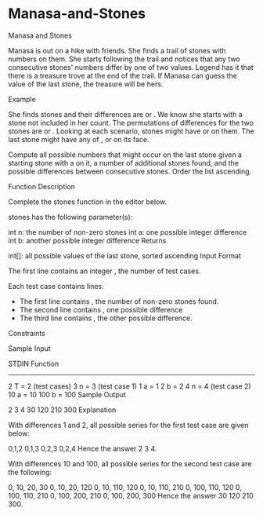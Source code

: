 # Manasa-and-Stones
Manasa and Stones

Manasa is out on a hike with friends. She finds a trail of stones with numbers on them. She starts following the trail and notices that any two consecutive stones' numbers differ by one of two values. Legend has it that there is a treasure trove at the end of the trail. If Manasa can guess the value of the last stone, the treasure will be hers.

Example



She finds  stones and their differences are  or . We know she starts with a  stone not included in her count. The permutations of differences for the two stones are  or . Looking at each scenario, stones might have  or  on them. The last stone might have any of , or  on its face.

Compute all possible numbers that might occur on the last stone given a starting stone with a  on it, a number of additional stones found, and the possible differences between consecutive stones. Order the list ascending.

Function Description

Complete the stones function in the editor below.

stones has the following parameter(s):

int n: the number of non-zero stones
int a: one possible integer difference
int b: another possible integer difference
Returns

int[]: all possible values of the last stone, sorted ascending
Input Format

The first line contains an integer , the number of test cases.

Each test case contains  lines:
- The first line contains , the number of non-zero stones found.
- The second line contains , one possible difference
- The third line contains , the other possible difference.

Constraints

Sample Input

STDIN   Function
-----   --------
2       T = 2 (test cases)
3       n = 3 (test case 1)
1       a = 1
2       b = 2
4       n = 4 (test case 2)
10      a = 10
100     b = 100
Sample Output

2 3 4 
30 120 210 300 
Explanation

With differences 1 and 2, all possible series for the first test case are given below:

0,1,2
0,1,3
0,2,3
0,2,4
Hence the answer 2 3 4.

With differences 10 and 100, all possible series for the second test case are the following:

0, 10, 20, 30
0, 10, 20, 120
0, 10, 110, 120
0, 10, 110, 210
0, 100, 110, 120
0, 100, 110, 210
0, 100, 200, 210
0, 100, 200, 300
Hence the answer 30 120 210 300.
